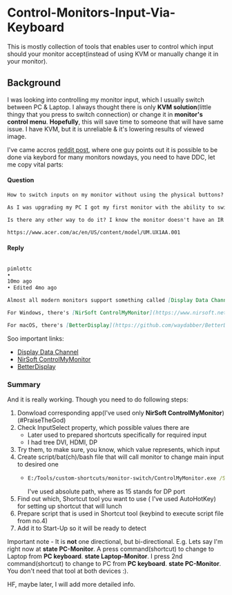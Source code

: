 # Control-Monitors-Input-Via-Keyboard
This is mostly collection of tools that enables user to control which input should your monitor accept(instead of using KVM or manually change it in your monitor).

## Background
I was looking into controlling my monitor input, which I usually switch between PC & Laptop. I always thought there is only **KVM solution**(little thingy that you press to switch connection) or change it in **monitor's control menu**. **Hopefully**, this will save time to someone that will have same issue. I have KVM, but it is unreliable & it's lowering results of viewed image.

I've came accros [reddit post](https://www.reddit.com/r/buildapc/comments/8hgwir/how_to_switch_inputs_on_my_monitor_without_using/), where one guy points out it is possible to be done via keybord for many monitors nowdays, you need to have DDC, let me copy vital parts:
#### Question
```txt
How to switch inputs on my monitor without using the physical buttons?

As I was upgrading my PC I got my first monitor with the ability to switch to different HDMI inputs (linked below). I decided to plug my Chromecast and my Switch into it so I can do everything from one monitor. However, it's a bit of a pain to use the physical buttons on the monitor to switch inputs.

Is there any other way to do it? I know the monitor doesn't have an IR receiver, but what about software solutions that I could install on my PC? Any help would be appreciated!

https://www.acer.com/ac/en/US/content/model/UM.UX1AA.001
```

#### Reply

```md

pimlottc
•
10mo ago
• Edited 4mo ago

Almost all modern monitors support something called [Display Data Channel](https://en.wikipedia.org/wiki/Display_Data_Channel) (DDC) that should allow you to do this. You just need the appropriate utility to send DDC messages to your monitor.

For Windows, there's [NirSoft ControlMyMonitor](https://www.nirsoft.net/articles/set_monitor_input_source_command_line.html)

For macOS, there's [BetterDisplay](https://github.com/waydabber/BetterDisplay)

```

Soo important links:
  * [Display Data Channel](https://en.wikipedia.org/wiki/Display_Data_Channel)
  * [NirSoft ControlMyMonitor](https://www.nirsoft.net/articles/set_monitor_input_source_command_line.html)
  * [BetterDisplay](https://github.com/waydabber/BetterDisplay)

### Summary
And it is really working. Though you need to do following steps:
  1. Donwload corresponding app(I've used only **NirSoft ControlMyMonitor**)(#PraiseTheGod)
  2. Check InputSelect property, which possible values there are
      * Later used to prepared shortcuts specifically for required input
      * I had tree DVI, HDMI, DP
  3. Try them, to make sure, you know, which value represents, which input
  4. Create script/bat(ch)/bash file that will call monitor to change main input to desired one
      * ``` bat
        E:/Tools/custom-shortcuts/monitor-switch/ControlMyMonitor.exe /SetValue "\\.\DISPLAY2\Monitor0" 60 15
        ``` 
        I've used absolute path, where as 15 stands for DP port
  6. Find out which, Shortcut tool you want to use ( I've used AutoHotKey) for setting up shortcut that will lunch 
  7. Prepare script that is used in Shortcut tool (keybind to execute script file from no.4)
  8. Add it to Start-Up so it will be ready to detect

Important note - It is **not** one directional, but bi-directional.
E.g. Lets say I'm right now at **state PC-Monitor**. A press command(shortcut) to change to Laptop from **PC keyboard**.
**state Laptop-Monitor**. I  press 2nd command(shortcut) to change to PC from **PC keyboard**.
**state PC-Monitor**. You don't need that tool at both devices :).

HF, maybe later, I will add more detailed info.
